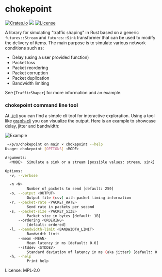 # chokepoint

[![Crates.io](https://img.shields.io/crates/v/chokepoint)](https://crates.io/crates/chokepoint)
[![](https://docs.rs/chokepoint/badge.svg)](https://docs.rs/chokepoint)
[![License](https://img.shields.io/crates/l/chokepoint?color=informational&logo=mpl-2)](/LICENSE)

A library for simulating "traffic shaping" in Rust based on a generic `futures::Stream` and `futures::Sink`
transformer that can be used to modify the delivery of items. The main purpose is to simulate various network
conditions such as:
- Delay (using a user provided function)
- Packet loss
- Packet reordering
- Packet corruption
- Packet duplication
- Bandwidth limiting

See [`TrafficShaper`] for more information and an example.

### chokepoint command line tool

At [./cli](./cli) you can find a simple cli tool for interactive exploration. Using a tool like [graph-cli](https://github.com/mcastorina/graph-cli/) you can visualize the output. Here is an example to showcase delay, jitter and bandwidth:

![Example](./docs/demo.png)

```sh
 ~/p/s/chokepoint on main ⨯ chokepoint --help
Usage: chokepoint [OPTIONS] <MODE>

Arguments:
  <MODE>  Simulate a sink or a stream [possible values: stream, sink]

Options:
  -v, --verbose

  -n <N>
          Number of packets to send [default: 250]
  -o, --output <OUTPUT>
          Output file (csv) with packet timing information
  -r, --packet-rate <PACKET_RATE>
          Send rate in packets per second
  -s, --packet-size <PACKET_SIZE>
          Packet size in bytes [default: 1B]
      --ordering <ORDERING>
          [default: ordered]
  -l, --bandwidth-limit <BANDWIDTH_LIMIT>
          Bandwidth limit
      --mean <MEAN>
          Mean latency in ms [default: 0.0]
      --stddev <STDDEV>
          Standard deviation of latency in ms (aka jitter) [default: 0.0]
  -h, --help
          Print help
```

License: MPL-2.0
